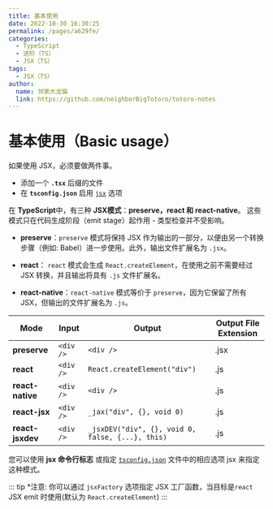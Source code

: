```yaml
---
title: 基本使用
date: 2022-10-30 16:30:25
permalink: /pages/a629fe/
categories:
  - TypeScript
  - 进阶（TS）
  - JSX（TS）
tags:
  - JSX（TS）
author: 
  name: 邻家大龙猫
  link: https://github.com/neighborBigTotoro/totoro-notes
---
```




# 基本使用（Basic usage）


如果使用 JSX，必须要做两件事。

  - 添加一个 **``.tsx``** 后缀的文件
  - 在 **``tsconfig.json``** 启用 [`jsx`](https://www.typescriptlang.org/tsconfig#jsx) 选项


在 **TypeScript**中，有三种 **JSX模式**：**preserve，react 和 react-native**。 这些模式只在代码生成阶段（emit stage）起作用 - 类型检查并不受影响。 

  - **preserve**：`preserve` 模式将保持 JSX 作为输出的一部分，以便由另一个转换步骤（例如: Babel）进一步使用。此外，输出文件扩展名为 `.jsx`。

  - **react**： `react` 模式会生成 `React.createElement`，在使用之前不需要经过 JSX 转换，并且输出将具有 `.js` 文件扩展名。

  - **react-native**：`react-native` 模式等价于 `preserve`，因为它保留了所有 JSX，但输出的文件扩展名为 `.js`。

| Mode | Input | Output | Output File Extension |
| -------- | -------- | -------- | -------- |
| **preserve** | `<div />` | `<div />` | .jsx |
| **react** | `<div />` | `React.createElement("div")` | .js |
| **react-native** | `<div />` | `<div />` | .js |
|**react-jsx**| `<div />` | `_jax("div", {}, void 0)` | .js |
| **react-jsxdev** | `<div />` | `_jsxDEV("div", {}, void 0, false, {...}, this)` | .js |

您可以使用 **jsx 命令行标志** 或指定 [`tsconfig.json`](https://www.typescriptlang.org/tsconfig#jsx) 文件中的相应选项 jsx 来指定这种模式。

::: tip
*注意: 你可以通过 `jsxFactory` 选项指定 JSX 工厂函数，当目标是`react` JSX emit 时使用(默认为 `React.createElement`)
:::